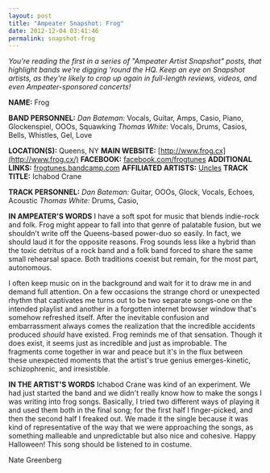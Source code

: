 ```yaml
---
layout: post
title: "Ampeater Snapshot: Frog"
date: 2012-12-04 03:41:46
permalink: snapshot-frog
---
```

_You're reading the first in a series of "Ampeater Artist Snapshot" posts, that highlight bands we're digging 'round the HQ. Keep an eye on Snapshot artists, as they're likely to crop up again in full-length reviews, videos, and even Ampeater-sponsored concerts!_

**NAME:** Frog

**BAND PERSONNEL:** _Dan Bateman:_ Vocals, Guitar, Amps, Casio, Piano, Glockenspiel, OOOs, Squawking _Thomas White:_ Vocals, Drums, Casios, Bells, Whistles, Gel, Love

**LOCATION(S):** Queens, NY **MAIN WEBSITE:** [http://www.frog.cx](http://www.frog.cx/) **FACEBOOK:** [facebook.com/frogtunes](http://facebook.com/frogtunes) **ADDITIONAL LINKS:** [frogtunes.bandcamp.com](http://frogtunes.bandcamp.com/) **AFFILIATED ARTISTS:** [Uncles](http://ampeatermusic.com/aem092) **TRACK TITLE:** Ichabod Crane

**TRACK PERSONNEL:** _Dan Bateman:_ Guitar, OOOs, Glock, Vocals, Echoes, Acoustic _Thomas White:_ Drums, Casio,

**IN AMPEATER'S WORDS** I have a soft spot for music that blends indie-rock and folk. Frog might appear to fall into that genre of palatable fusion, but we shouldn't write off the Queens-based power-duo so easily. In fact, we should laud it for the opposite reasons. Frog sounds less like a hybrid than the toxic detritus of a rock band and a folk band forced to share the same small rehearsal space. Both traditions coexist but remain, for the most part, autonomous.

I often keep music on in the background and wait for it to draw me in and demand full attention. On a few occasions the strange chord or unexpected rhythm that captivates me turns out to be two separate songs-one on the intended playlist and another in a forgotten internet browser window that's somehow refreshed itself. After the inevitable confusion and embarrassment always comes the realization that the incredible accidents produced _should_ have existed. Frog reminds me of that sensation. Though it does exist, it seems just as incredible and just as improbable. The fragments come together in war and peace but it's in the flux between these unexpected moments that the artist's true genius emerges-kinetic, schizophrenic, and irresistible.

**IN THE ARTIST'S WORDS** Ichabod Crane was kind of an experiment. We had just started the band and we didn't really know how to make the songs I was writing into frog songs. Basically, I tried two different ways of playing it and used them both in the final song; for the first half I finger-picked, and then the second half I freaked out. We made it the single because it was kind of representative of the way that we were approaching the songs, as something malleable and unpredictable but also nice and cohesive. Happy Halloween! This song should be listened to in costume.

Nate Greenberg
  
  